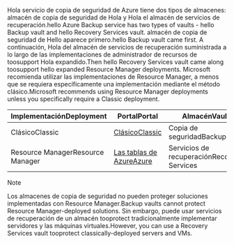 <span data-ttu-id="09dd6-101">Hola servicio de copia de seguridad de Azure tiene dos tipos de almacenes: almacén de copia de seguridad de Hola y Hola el almacén de servicios de recuperación.</span><span class="sxs-lookup"><span data-stu-id="09dd6-101">hello Azure Backup service has two types of vaults - hello Backup vault and hello Recovery Services vault.</span></span> <span data-ttu-id="09dd6-102">almacén de copia de seguridad de Hello aparece primero.</span><span class="sxs-lookup"><span data-stu-id="09dd6-102">hello Backup vault came first.</span></span> <span data-ttu-id="09dd6-103">A continuación, Hola del almacén de servicios de recuperación suministrada a lo largo de las implementaciones de administrador de recursos de toosupport Hola expandido.</span><span class="sxs-lookup"><span data-stu-id="09dd6-103">Then hello Recovery Services vault came along toosupport hello expanded Resource Manager deployments.</span></span> <span data-ttu-id="09dd6-104">Microsoft recomienda utilizar las implementaciones de Resource Manager, a menos que se requiera específicamente una implementación mediante el método clásico.</span><span class="sxs-lookup"><span data-stu-id="09dd6-104">Microsoft recommends using Resource Manager deployments unless you specifically require a Classic deployment.</span></span>

| <span data-ttu-id="09dd6-105">**Implementación**</span><span class="sxs-lookup"><span data-stu-id="09dd6-105">**Deployment**</span></span> | <span data-ttu-id="09dd6-106">**Portal**</span><span class="sxs-lookup"><span data-stu-id="09dd6-106">**Portal**</span></span> | <span data-ttu-id="09dd6-107">**Almacén**</span><span class="sxs-lookup"><span data-stu-id="09dd6-107">**Vault**</span></span> |
| --- | --- | --- |
| <span data-ttu-id="09dd6-108">Clásico</span><span class="sxs-lookup"><span data-stu-id="09dd6-108">Classic</span></span> |[<span data-ttu-id="09dd6-109">Clásico</span><span class="sxs-lookup"><span data-stu-id="09dd6-109">Classic</span></span>](https://manage.windowsazure.com) |<span data-ttu-id="09dd6-110">Copia de seguridad</span><span class="sxs-lookup"><span data-stu-id="09dd6-110">Backup</span></span> |
| <span data-ttu-id="09dd6-111">Resource Manager</span><span class="sxs-lookup"><span data-stu-id="09dd6-111">Resource Manager</span></span> |[<span data-ttu-id="09dd6-112">Las tablas de Azure</span><span class="sxs-lookup"><span data-stu-id="09dd6-112">Azure</span></span>](https://portal.azure.com) |<span data-ttu-id="09dd6-113">Servicios de recuperación</span><span class="sxs-lookup"><span data-stu-id="09dd6-113">Recovery Services</span></span> |

> [!NOTE]
> <span data-ttu-id="09dd6-114">Los almacenes de copia de seguridad no pueden proteger soluciones implementadas con Resource Manager.</span><span class="sxs-lookup"><span data-stu-id="09dd6-114">Backup vaults cannot protect Resource Manager-deployed solutions.</span></span> <span data-ttu-id="09dd6-115">Sin embargo, puede usar servicios de recuperación de un almacén tooprotect tradicionalmente implementar servidores y las máquinas virtuales.</span><span class="sxs-lookup"><span data-stu-id="09dd6-115">However, you can use a Recovery Services vault tooprotect classically-deployed servers and VMs.</span></span>  
> 
> 

